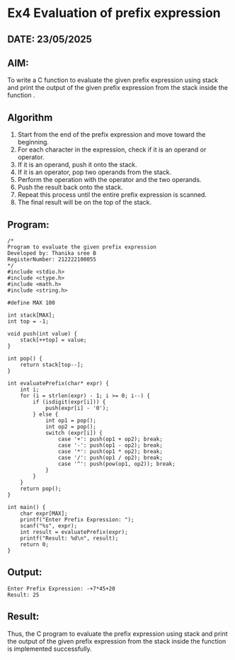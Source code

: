 # Ex4 Evaluation of prefix expression
## DATE: 23/05/2025
## AIM:
To write a C function to evaluate the given prefix expression using stack and print the output of the given prefix expression from the stack inside the function . 

## Algorithm
1. Start from the end of the prefix expression and move toward the beginning.
2. For each character in the expression, check if it is an operand or operator.
3. If it is an operand, push it onto the stack.
4. If it is an operator, pop two operands from the stack.
5. Perform the operation with the operator and the two operands.
6. Push the result back onto the stack.
7. Repeat this process until the entire prefix expression is scanned.
8. The final result will be on the top of the stack.

## Program:
```
/*
Program to evaluate the given prefix expression
Developed by: Thanika sree B
RegisterNumber: 212222100055 
*/
#include <stdio.h>
#include <ctype.h>
#include <math.h>
#include <string.h>

#define MAX 100

int stack[MAX];
int top = -1;

void push(int value) {
    stack[++top] = value;
}

int pop() {
    return stack[top--];
}

int evaluatePrefix(char* expr) {
    int i;
    for (i = strlen(expr) - 1; i >= 0; i--) {
        if (isdigit(expr[i])) {
            push(expr[i] - '0');
        } else {
            int op1 = pop();
            int op2 = pop();
            switch (expr[i]) {
                case '+': push(op1 + op2); break;
                case '-': push(op1 - op2); break;
                case '*': push(op1 * op2); break;
                case '/': push(op1 / op2); break;
                case '^': push(pow(op1, op2)); break;
            }
        }
    }
    return pop();
}

int main() {
    char expr[MAX];
    printf("Enter Prefix Expression: ");
    scanf("%s", expr);
    int result = evaluatePrefix(expr);
    printf("Result: %d\n", result);
    return 0;
}
```

## Output:
```
Enter Prefix Expression: -+7*45+20
Result: 25
```
## Result:
Thus, the C program to evaluate the prefix expression using stack and print the output of the given prefix expression from the stack inside the function is implemented successfully.
